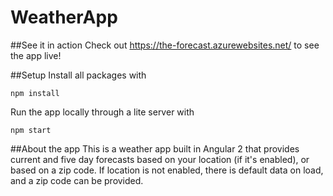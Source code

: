 # WeatherApp
##See it in action
Check out https://the-forecast.azurewebsites.net/ to see the app live!

##Setup
Install all packages with
```
npm install
```
Run the app locally through a lite server with
```
npm start
```

##About the app
This is a weather app built in Angular 2 that provides current and five day forecasts based on your location (if it's enabled), or based on a zip code. 
If location is not enabled, there is default data on load, and a zip code can be provided.
